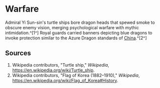 # Warfare

Admiral Yi Sun-sin's turtle ships bore dragon heads that spewed smoke to obscure enemy vision, merging psychological warfare with mythic intimidation.^[1^] Royal guards carried banners depicting blue dragons to invoke protection similar to the Azure Dragon standards of [China](../../China/Warfare/README.md).^[2^]

## Sources
1. Wikipedia contributors, "Turtle ship," *Wikipedia*, <https://en.wikipedia.org/wiki/Turtle_ship>.
2. Wikipedia contributors, "Flag of Korea (1882–1910)," *Wikipedia*, <https://en.wikipedia.org/wiki/Flag_of_Korea#History>.
